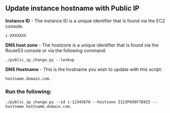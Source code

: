 ## Update instance hostname with Public IP

**Instance ID** - The instance ID is a unique identifier that is found via the EC2 console. 
```
i-XXXXXXX
```

**DNS host zone** - The hostzone is a unique identifier that is found via the Route53 console or via the following command:
```
./public_ip_change.py --lookup
```

**DNS Hostname** - This is the hostname you wish to update with this script:
```
hostname.domain.com.
```

### Run the following:
```
./public_ip_change.py --id i-12345678 --hostzone Z123P456F789Z3 --hostname hostname.domain.com.
```